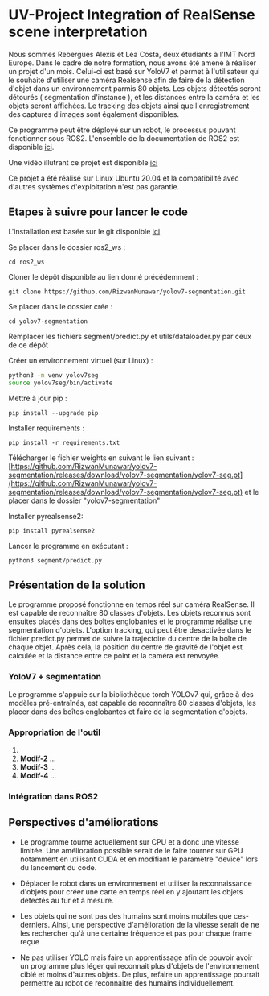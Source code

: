 # UV-Project Integration of RealSense scene interpretation

Nous sommes Rebergues Alexis et Léa Costa, deux étudiants à l'IMT Nord Europe. Dans le cadre de notre formation, nous avons été amené à réaliser un projet d'un mois.
Celui-ci est basé sur YoloV7 et permet à l'utilisateur qui le souhaite d'utiliser une caméra Realsense afin de faire de la détection d'objet dans un environnement parmis 80 objets. Les objets détectés seront détourés ( segmentation d'instance ), et les distances entre la caméra et les objets seront affichées.
Le tracking des objets ainsi que l'enregistrement des captures d'images sont également disponibles.

Ce programme peut être déployé sur un robot, le processus pouvant fonctionner sous ROS2. L'ensemble de la documentation de ROS2 est disponible [ici](https://docs.ros.org/en/foxy/index.html).

Une vidéo illutrant ce projet est disponible [ici](https://youtu.be/K1XV7OQ4Z0g)

Ce projet a été réalisé sur Linux Ubuntu 20.04 et la compatibilité avec d'autres systèmes d'exploitation n'est pas garantie.

## Etapes à suivre pour lancer le code 

L'installation est basée sur le git disponible [ici](https://github.com/RizwanMunawar/yolov7-segmentation/)

Se placer dans le dossier ros2_ws : 

` cd ros2_ws `

Cloner le dépôt disponible au lien donné précédemment :

` git clone https://github.com/RizwanMunawar/yolov7-segmentation.git `

Se placer dans le dossier crée :

` cd yolov7-segmentation `

Remplacer les fichiers segment/predict.py et utils/dataloader.py par ceux de ce dépôt <!-- En 1 phrase pourquoi ?  -->

Créer un environnement virtuel (sur Linux) : 

```sh
python3 -m venv yolov7seg
source yolov7seg/bin/activate 
```
Mettre à jour pip :

` pip install --upgrade pip `

Installer requirements :

` pip install -r requirements.txt `

Télécharger le fichier weights en suivant le lien suivant : [https://github.com/RizwanMunawar/yolov7-segmentation/releases/download/yolov7-segmentation/yolov7-seg.pt](https://github.com/RizwanMunawar/yolov7-segmentation/releases/download/yolov7-segmentation/yolov7-seg.pt)  et le placer dans le dossier "yolov7-segmentation"

Installer pyrealsense2:

`pip install pyrealsense2`

Lancer le programme en exécutant : 

`python3 segment/predict.py`

## Présentation de la solution

Le programme proposé fonctionne en temps réel sur caméra RealSense. Il est capable de reconnaître 80 classes d'objets. Les objets reconnus sont ensuites placés dans des boîtes englobantes et le programme réalise une segmentation d'objets. L'option tracking, qui peut être desactivée dans le fichier predict.py permet de suivre la trajectoire du centre de la boîte de chaque objet. Après cela, la position du centre de gravité de l'objet est calculée et la distance entre ce point et la caméra est renvoyée.

### YoloV7 + segmentation

<!-- Présentation succinth de cette solution, ces bases (torch) ; mise en parrallel des concurence-->
Le programme s'appuie sur la bibliothèque torch YOLOv7 qui, grâce à des modèles pré-entraînés, est capable de reconnaître 80 classes d'objets, les placer dans des boîtes englobantes et faire de la segmentation d'objets.

### Appropriation de l'outil

<!-- Modification que vous avez opéré pour vous approprié l'outils sur votre problématique. Pointeur vers le code ou on peut trouver l'éléments -->

1. 
2. **Modif-2** ...
1. **Modif-3** ...
1. **Modif-4** ...


### Intégration dans ROS2 




## Perspectives d'améliorations 

* Le programme tourne actuellement sur CPU et a donc une vitesse limitée. Une amélioration possible serait de le faire tourner sur GPU notamment en utilisant CUDA et en modifiant le paramètre "device" lors du lancement du code.

* Déplacer le robot dans un environnement et utiliser la reconnaissance d'objets pour créer une carte en temps réel en y ajoutant les objets detectés au fur et à mesure.

* Les objets qui ne sont pas des humains sont moins mobiles que ces-derniers. Ainsi, une perspective d'amélioration de la vitesse serait de ne les rechercher qu'à une certaine fréquence et pas pour chaque frame reçue

* Ne pas utiliser YOLO mais faire un apprentissage afin de pouvoir avoir un programme plus léger qui reconnait plus d'objets de l'environnement ciblé et moins d'autres objets. De plus, refaire un apprentissage pourrait permettre au robot de reconnaitre des humains individuellement.
